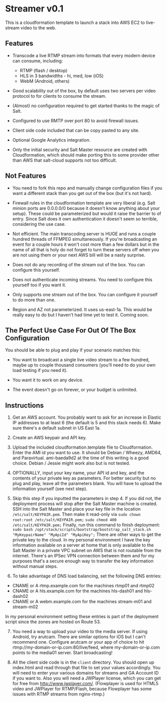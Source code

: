 Streamer v0.1
=============

This is a cloudformation template to launch a stack into AWS EC2 to live-stream video to the web.

Features
--------

* Transcode a live RTMP stream into formats that every modern device can consume, including:
  * RTMP (flash / desktop)
  * HLS in 3 bandwidths - hi, med, low (iOS)
  * WebM (Android, others)

* Good scalability out of the box, by default uses two servers per video protocol to for clients
to consume the stream.

* (Almost) no configuration required to get started thanks to the magic of Salt.

* Configured to use RMTP over port 80 to avoid firewall issues.

* Client side code included that can be copy pasted to any site.

* Optional Google Analytics integration.

* Only the initial security and Salt Master resource are created with Cloudformation, which should
make porting this to some provider other than AWS that salt-cloud supports not too difficult.

Not Features
------------

* You need to fork this repo and manually change configuration files if you want a different stack
than you get out of the box (but it's not hard).

* Firewall rules in the cloudformation template are very liberal (e.g. Salt minion ports are
0.0.0.0/0 because it doesn't know anything about your setup). These could be parameterized
but would it raise the barrier to of entry. Since Salt does it own authentication it doesn't
seem so terrible, considering the use case.

* Not efficient. The main transcoding server is HUGE and runs a couple hundred threads of FFMPEG
simultaneously. If you're broadcasting an event for a couple hours it won't cost more than a few 
dollars but in the name of all that is holy do not forget to turn these servers off when you are
not using them or your next AWS bill will be a nasty surprise.

* Does not do any recording of the stream out of the box. You can configure this yourself.

* Does not authenticate incoming streams. You need to configure this yourself too if you want it.

* Only supports one stream out of the box. You can configure it yourself to do more than one.

* Region and AZ not parameterized. It uses us-east-1a. This would be really easy to do but I haven't
had time yet to test it. Coming soon.

The Perfect Use Case For Out Of The Box Configuration
-----------------------------------------------------

You should be able to plug and play if your scenario matches this:


* You want to broadcast a single live video stream to a few hundred, maybe up to couple thousand
consumers (you'll need to do your own load testing if you need it).

* You want it to work on any device.

* The event doesn't go on forever, or your budget is unlimited.


Instructions
------------

1. Get an AWS account. You probably want to ask for an increase in Elastic IP addresses to at least
6 (the default is 5 and this stack needs 6). Make sure there's a default subnet in US East 1a.

2. Create an AWS keypair and API key.

3. Upload the included cloudformation.template file to Cloudformation. Enter the AMI id you want to use.
It should be Debian / Wheezy, AMD64, and Paravirtual. ami-baeda9d2 at the time of this writing is
a good choice. Debian / Jessie might work also but is not tested.

4. OPTIONALLY, input your key name, your API id and key, and the contents of your private key as parameters.
For better security but no plug and play, leave all the parameters blank. You will have to upload
the information yourself (see next step).

5. Skip this step if you inputted the parameters in step 4. If you did not, the deployment process
will stop after the Salt Master machine is created. SSH into the Salt Master
and place your key file in the location `/etc/salt/KEYPAIR.pem`. Then make it read-only via
`sudo chown root:root /etc/salt/KEYPAIR.pem;`
`sudo chmod 400 /etc/salt/KEYPAIR.pem;`
Finally, run this command to finish deployment:
`sudo bash /opt/stack/scripts/bootstrap/bootstrap_salt_stack.sh "MyKeypairName" "MyApiId" "MyApiKey";`
There are other ways to get the private key to the cloud. In my personal environment I have the
key information available on a server at home that is only available to the Salt Master
in a private VPC subnet on AWS that is not routable from the internet. There's an IPSec VPN
connection between them and for my purposes that's a secure enough way to transfer the key
information without manual steps.

6. To take advantage of DNS load balancing, set the following DNS entries:

  * CNAME or A rtmp.example.com for the machines rtmp01 and rtmp02
  * CNAME or A hls.example.com for the machines hls-dash01 and hls-dash02
  * CNAME or A webm.example.com for the machines stream-m01 and stream-m02

  In my personal environment setting these entries is part of the deployment script since the
  zones are hosted on Route 53.

7. You need a way to upload your video to the media server. If using Android, try
arutcam. There are similar options for iOS but I can't recommend one. Configure arutcam
or your app of choice to hit rtmp://my-domain-or-ip.com:80/live/feed, where my-domain-or-ip.com
points to the media01 server. Start broadcasting!

8. All the client side code is in the `client` directory. You should open up index.html and read
through that file to set your values accordingly. You will need to enter your various domains
for streams and GA Account ID if you want to. Also you will need a JWPlayer license, which you can
get for free from http://www.jwplayer.com/. (Flowplayer is used for HTML5 video and JWPlayer for
RTMP/Flash, because Flowplayer has some issues with RTMP streams from nginx-rtmp.)
